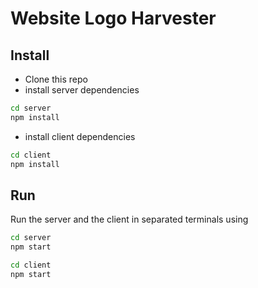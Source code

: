 # Website Logo Harvester

## Install

- Clone this repo
- install server dependencies
```bash
cd server
npm install
```

- install client dependencies
```bash
cd client
npm install
```


## Run

Run the server and the client in separated terminals using
```bash
cd server
npm start
```

```bash
cd client
npm start
```
